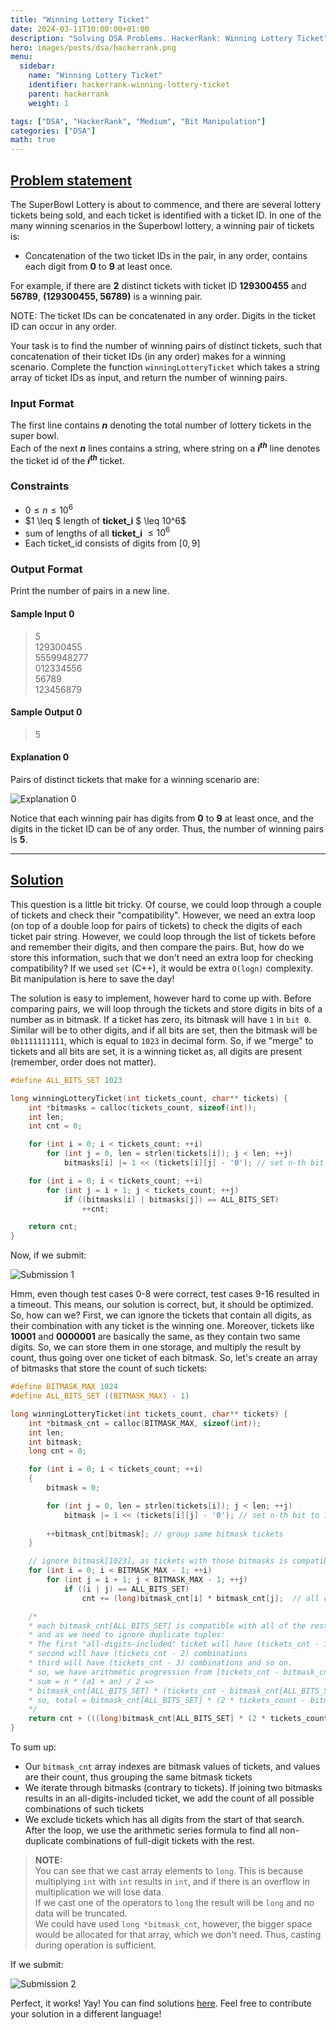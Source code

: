 ```yaml
---
title: "Winning Lottery Ticket"
date: 2024-03-11T10:00:00+01:00
description: "Solving DSA Problems. HackerRank: Winning Lottery Ticket"
hero: images/posts/dsa/hackerrank.png
menu:
  sidebar:
    name: "Winning Lottery Ticket"
    identifier: hackerrank-winning-lottery-ticket
    parent: hackerrank
    weight: 1

tags: ["DSA", "HackerRank", "Medium", "Bit Manipulation"]
categories: ["DSA"]
math: true
---
```



## [Problem statement](https://www.hackerrank.com/challenges/winning-lottery-ticket)

The SuperBowl Lottery is about to commence, and there are several lottery tickets being sold, and each ticket is identified with a ticket ID. In one of the many winning scenarios in the Superbowl lottery, a winning pair of tickets is:

- Concatenation of the two ticket IDs in the pair, in any order, contains each digit from **0** to **9** at least once.

For example, if there are **2** distinct tickets with ticket ID **129300455** and **56789**, **(129300455, 56789)** is a winning pair.

NOTE: The ticket IDs can be concatenated in any order. Digits in the ticket ID can occur in any order.

Your task is to find the number of winning pairs of distinct tickets, such that concatenation of their ticket IDs (in any order) makes for a winning scenario. Complete the function `winningLotteryTicket` which takes a string array of ticket IDs as input, and return the number of winning pairs.

### Input Format

The first line contains ***n*** denoting the total number of lottery tickets in the super bowl.</br>
Each of the next ***n*** lines contains a string, where string on a **$i^{th}$** line denotes the ticket id of the **$i^{th}$** ticket.

### Constraints

- $0 \leq n \leq 10^6$
- $1 \leq $ length of **ticket_i** $ \leq 10^6$
- sum of lengths of all **ticket_i** $\leq 10^6$
- Each ticket_id consists of digits from $\lbrack 0, 9\rbrack$

### Output Format

Print the number of pairs in a new line.

#### Sample Input 0

> 5</br>
> 129300455</br>
> 5559948277</br>
> 012334556</br>
> 56789</br>
> 123456879

#### Sample Output 0

> 5

#### Explanation 0

Pairs of distinct tickets that make for a winning scenario are:

![Explanation 0](explanation0.png)

Notice that each winning pair has digits from **0** to **9** at least once, and the digits in the ticket ID can be of any order. Thus, the number of winning pairs is **5**.

<hr>

## [Solution](https://github.com/Miradils-Blog/dsa-problems-and-solutions/tree/main/hackerrank/winning-lottery-ticket)

This question is a little bit tricky. Of course, we could loop through a couple of tickets and check their "compatibility". However, we need an extra loop (on top of a double loop for pairs of tickets) to check the digits of each ticket pair string. However, we could loop through the list of tickets before and remember their digits, and then compare the pairs. But, how do we store this information, such that we don't need an extra loop for checking compatibility? If we used `set` (C++), it would be extra `O(logn)` complexity. Bit manipulation is here to save the day!

The solution is easy to implement, however hard to come up with. Before comparing pairs, we will loop through the tickets and store digits in bits of a number as in bitmask. If a ticket has zero, its bitmask will have `1` in `bit 0`. Similar will be to other digits, and if all bits are set, then the bitmask will be `0b1111111111`, which is equal to `1023` in decimal form. So, if we "merge" to tickets and all bits are set, it is a winning ticket as, all digits are present (remember, order does not matter).

```C
#define ALL_BITS_SET 1023

long winningLotteryTicket(int tickets_count, char** tickets) {
    int *bitmasks = calloc(tickets_count, sizeof(int));
    int len;
    int cnt = 0;

    for (int i = 0; i < tickets_count; ++i)
        for (int j = 0, len = strlen(tickets[i]); j < len; ++j)
            bitmasks[i] |= 1 << (tickets[i][j] - '0'); // set n-th bit to 1

    for (int i = 0; i < tickets_count; ++i)
        for (int j = i + 1; j < tickets_count; ++j)
            if ((bitmasks[i] | bitmasks[j]) == ALL_BITS_SET)
                ++cnt;

    return cnt;
}
```

Now, if we submit:

![Submission 1](submission1.png)

Hmm, even though test cases 0-8 were correct, test cases 9-16 resulted in a timeout. This means, our solution is correct, but, it should be optimized. So, how can we? First, we can ignore the tickets that contain all digits, as their combination with any ticket is the winning one. Moreover, tickets like **10001** and **0000001** are basically the same, as they contain two same digits. So, we can store them in one storage, and multiply the result by count, thus going over one ticket of each bitmask. So, let's create an array of bitmasks that store the count of such tickets:

```C
#define BITMASK_MAX 1024
#define ALL_BITS_SET ((BITMASK_MAX) - 1)

long winningLotteryTicket(int tickets_count, char** tickets) {
    int *bitmask_cnt = calloc(BITMASK_MAX, sizeof(int));
    int len;
    int bitmask;
    long cnt = 0;

    for (int i = 0; i < tickets_count; ++i)
    {
        bitmask = 0;

        for (int j = 0, len = strlen(tickets[i]); j < len; ++j)
            bitmask |= 1 << (tickets[i][j] - '0'); // set n-th bit to 1
        
        ++bitmask_cnt[bitmask]; // group same bitmask tickets
    }

    // ignore bitmask[1023], as tickets with those bitmasks is compatible with any ticket
    for (int i = 0; i < BITMASK_MAX - 1; ++i)
        for (int j = i + 1; j < BITMASK_MAX - 1; ++j)
            if ((i | j) == ALL_BITS_SET)
                cnt += (long)bitmask_cnt[i] * bitmask_cnt[j];  // all combinations of these groups

    /* 
    * each bitmask_cnt[ALL_BITS_SET] is compatible with all of the rest of the tickets
    * and as we need to ignore duplicate tuples:
    * The first "all-digits-included" ticket will have (tickets_cnt - 1) combinations
    * second will have (tickets_cnt - 2) combinations
    * third will have (tickets_cnt - 3) combinations and so on.
    * so, we have arithmetic progression from [tickets_cnt - bitmask_cnt[ALL_BITS_SET], ticket_cnt - 1]
    * sum = n * (a1 + an) / 2 =>  
    * bitmask_cnt[ALL_BITS_SET] * (tickets_cnt - bitmask_cnt[ALL_BITS_SET] + (tickets_cnt - 1)) / 2
    * so, total = bitmask_cnt[ALL_BITS_SET] * (2 * tickets_count - bitmask_cnt[ALL_BITS_SET] - 1)) / 2
    */
    return cnt + (((long)bitmask_cnt[ALL_BITS_SET] * (2 * tickets_count - bitmask_cnt[ALL_BITS_SET] - 1)) / 2);
}
```

To sum up:

- Our `bitmask_cnt` array indexes are bitmask values of tickets, and values are their count, thus grouping the same bitmask tickets
- We iterate through bitmasks (contrary to tickets). If joining two bitmasks results in an all-digits-included ticket, we add the count of all possible combinations of such tickets
- We exclude tickets which has all digits from the start of that search. After the loop, we use the arithmetic series formula to find all non-duplicate combinations of full-digit tickets with the rest.

> **NOTE:**</br>
> You can see that we cast array elements to `long`. This is because multiplying `int` with `int` results in `int`, and if there is an overflow in multiplication we will lose data.</br>
> If we cast one of the operators to `long` the result will be `long` and no data will be truncated.</br>
> We could have used `long *bitmask_cnt`, however, the bigger space would be allocated for that array, which we don't need. Thus, casting during operation is sufficient.

If we submit:

![Submission 2](submission2.png)

Perfect, it works! Yay! You can find solutions [here](https://github.com/Miradils-Blog/dsa-problems-and-solutions/tree/main/hackerrank/winning-lottery-ticket). Feel free to contribute your solution in a different language!
